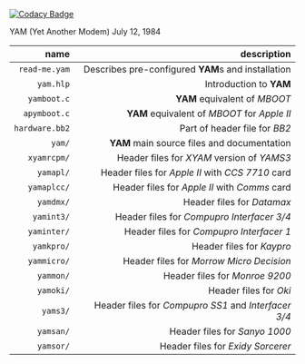 
[![Codacy Badge](https://api.codacy.com/project/badge/Grade/c261bbb2b6f94920b6b031b41dd13a89)](https://app.codacy.com/gh/BAN-AI-Communications/yam?utm_source=github.com&utm_medium=referral&utm_content=BAN-AI-Communications/yam&utm_campaign=Badge_Grade_Settings)

YAM (Yet Another Modem) July 12, 1984

|           name |                                          description |
| -------------: | ---------------------------------------------------: |
|  `read-me.yam` |   Describes pre-configured **YAM**s and installation |
|      `yam.hlp` |                              Introduction to **YAM** |
|    `yamboot.c` |                        **YAM** equivalent of _MBOOT_ |
|   `apymboot.c` |         **YAM** equivalent of _MBOOT_ for _Apple II_ |
| `hardware.bb2` |                        Part of header file for _BB2_ |
|         `yam/` |          **YAM** main source files and documentation |
|    `xyamrcpm/` |           Header files for _XYAM_ version of _YAMS3_ |
|      `yamapl/` |     Header files for _Apple II_ with _CCS 7710_ card |
|    `yamaplcc/` |        Header files for _Apple II_ with _Comms_ card |
|      `yamdmx/` |                           Header files for _Datamax_ |
|     `yamint3/` |           Header files for _Compupro Interfacer 3/4_ |
|    `yaminter/` |             Header files for _Compupro Interfacer 1_ |
|     `yamkpro/` |                            Header files for _Kaypro_ |
|    `yammicro/` |             Header files for _Morrow Micro Decision_ |
|      `yammon/` |                       Header files for _Monroe 9200_ |
|      `yamoki/` |                               Header files for _Oki_ |
|       `yams3/` | Header files for _Compupro SS1_ and _Interfacer 3/4_ |
|      `yamsan/` |                        Header files for _Sanyo 1000_ |
|      `yamsor/` |                    Header files for _Exidy Sorcerer_ |
